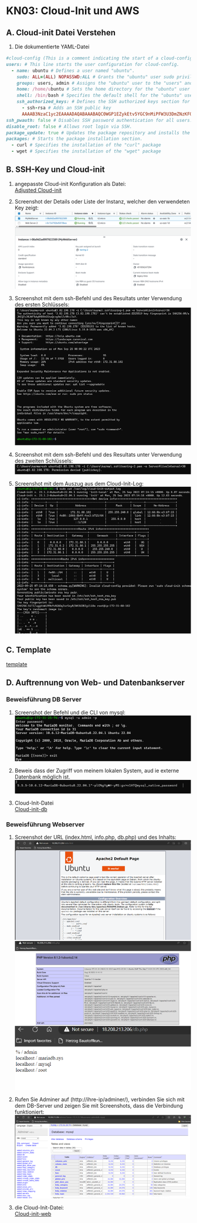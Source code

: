 # KN03: Cloud-Init und AWS

## A. Cloud-init Datei Verstehen
1. Die dokumentierte YAML-Datei

~~~ruby
#cloud-config (This is a comment indicating the start of a cloud-config script.)
users: # This line starts the user configuration for cloud-config.
  - name: ubuntu # Defines a user named "ubuntu".
    sudo: ALL=(ALL) NOPASSWD:ALL # Grants the "ubuntu" user sudo privileges without requiring a password.
    groups: users, admin # Assigns the "ubuntu" user to the "users" and "admin" groups.
    home: /home/ubuntu # Sets the home directory for the "ubuntu" user to "/home/ubuntu."
    shell: /bin/bash # Specifies the default shell for the "ubuntu" user as "/bin/bash."
    ssh_authorized_keys: # Defines the SSH authorized keys section for the "ubuntu" user.
      - ssh-rsa # Adds an SSH public key
      AAAAB3NzaC1yc2EAAAADAQABAAABAQC0WGP1EZykEtv5YGC9nMiPFW3U3DmZNzKFO5nEu6uozEHh4jLZzPNHSrfFTuQ2GnRDSt+XbOtTLdcj26+iPNiFoFha42aCIzYjt6V8Z+SQ9pzF4jPPzxwXfDdkEWylgoNnZ+4MG1lNFqa8aO7F62tX0Yj5khjC0Bs7Mb2cHLx1XZaxJV6qSaulDuBbLYe8QUZXkMc7wmob3PM0kflfolR3LE7LResIHWa4j4FL6r5cQmFlDU2BDPpKMFMGUfRSFiUtaWBNXFOWHQBC2+uKmuMPYP4vJC9sBgqMvPN/X2KyemqdMvdKXnCfrzadHuSSJYEzD64Cve5Zl9yVvY4AqyBD aws-key       
ssh_pwauth: false # Disables SSH password authentication for all users.
disable_root: false # Allows root login via SSH.
package_update: true # Updates the package repository and installs the latest versions of packages.
packages: # Starts the package installation section.
  - curl # Specifies the installation of the "curl" package
  - wget # Specifies the installation of the "wget" package
~~~


## B. SSH-Key und Cloud-init
1. angepasste Cloud-init Konfiguration als Datei: <br>
[Adjusted Cloud-init](angepasste-cloud-init.yaml)


2. Screenshot der Details oder Liste der Instanz, welcher den verwendeten Key zeigt: <br>
![Details](images/B/DetailsInstance.png) <br>


3. Screenshot mit dem ssh-Befehl und des Resultats unter Verwendung des ersten Schlüssels:
![1. Schlüssel](images/B/tried1.png) <br>

4. Screenshot mit dem ssh-Befehl und des Resultats unter Verwendung des zweiten Schlüssels:
![2. Schlüssel](images/B/tried2.png) <br>

5. Screenshot mit dem Auszug aus dem Cloud-Init-Log:
![Log](images/B/LogOutput.png) <br>

 

## C. Template
[template](346.pub)

## D. Auftrennung von Web- und Datenbankserver
### Beweisführung DB Server
1. Screenshot der Befehl und die CLI von mysql:
![](images/D/1.png) <br>

2. Beweis dass der Zugriff von meinem lokalen System, aud ie externe Datenbank möglich ist.
![](images/D/2.png) <br>

3. Cloud-Init-Datei <br>
[Cloud-init-db](cloud-init-db.yaml)

### Beweisführung Webserver
1. Screenshot der URL (index.html, info.php, db.php) und des Inhalts:
![](images/D/3.png) <br>
![](images/D/4.png) <br>
![](images/D/5.png) <br>

2. Rufen Sie Adminer auf (http://ihre-ip/adminer/), verbinden Sie sich mit dem DB-Server und
zeigen Sie mit Screenshots, dass die Verbindung funktioniert:
![](images/D/6.png) <br>

3. die Cloud-Init-Datei: <br>
[Cloud-init-web](cloud-init-web.yaml)

